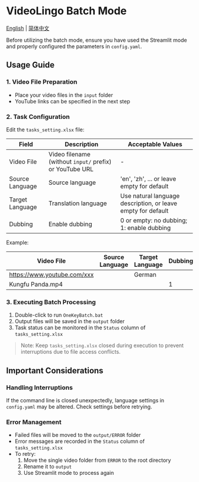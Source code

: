 # VideoLingo Batch Mode

[English](./README.md) | [简体中文](./README.zh.md)

Before utilizing the batch mode, ensure you have used the Streamlit mode and properly configured the parameters in `config.yaml`.

## Usage Guide

### 1. Video File Preparation

- Place your video files in the `input` folder
- YouTube links can be specified in the next step

### 2. Task Configuration

Edit the `tasks_setting.xlsx` file:

| Field | Description | Acceptable Values |
|-------|-------------|-------------------|
| Video File | Video filename (without `input/` prefix) or YouTube URL | - |
| Source Language | Source language | 'en', 'zh', ... or leave empty for default |
| Target Language | Translation language | Use natural language description, or leave empty for default |
| Dubbing | Enable dubbing | 0 or empty: no dubbing; 1: enable dubbing |

Example:

| Video File | Source Language | Target Language | Dubbing |
|------------|-----------------|-----------------|---------|
| https://www.youtube.com/xxx | | German | |
| Kungfu Panda.mp4 | |  | 1 |

### 3. Executing Batch Processing

1. Double-click to run `OneKeyBatch.bat`
2. Output files will be saved in the `output` folder
3. Task status can be monitored in the `Status` column of `tasks_setting.xlsx`

> Note: Keep `tasks_setting.xlsx` closed during execution to prevent interruptions due to file access conflicts.

## Important Considerations

### Handling Interruptions

If the command line is closed unexpectedly, language settings in `config.yaml` may be altered. Check settings before retrying.

### Error Management

- Failed files will be moved to the `output/ERROR` folder
- Error messages are recorded in the `Status` column of `tasks_setting.xlsx`
- To retry:
  1. Move the single video folder from `ERROR` to the root directory
  2. Rename it to `output`
  3. Use Streamlit mode to process again
